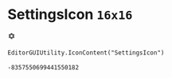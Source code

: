 # SettingsIcon `16x16`
<img src="/img/SettingsIcon.png" width=16 height=16>

``` CSharp
EditorGUIUtility.IconContent("SettingsIcon")
```
```
-8357550699441550182
```
